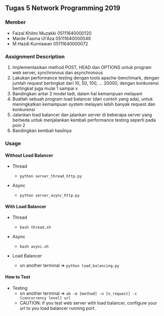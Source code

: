 ## Tugas 5 Network Programming 2019

### Member
- Faizal Khilmi Muzakki 05111640000120
- Marde Fasma Ul'Aza 05111640000046
- M Hazdi Kurniawan 05111640000072

### Assignment Description
1. Implementasikan method POST, HEAD dan OPTIONS untuk program web server,  synchronous dan asynchronous
2. Lakukan performance testing dengan tools apache-benchmark, dengan jumlah request bertingkat dari 10, 50, 100, … 20000, dengan konkurensi bertingkat juga mulai 1 sampai x
3. Bandingkan antar 2 model tadi, dalam hal kemampuan melayani
4. Buatlah sebuah program load balancer (dari contoh yang ada), untuk meningkatkan kemampuan system melayani lebih banyak request dan konkurensi
5. Jalankan load balancer dan jalankan server di beberapa server yang berbeda untuk menjalankan kembali performance testing seperti pada poin 2
6. Bandingkan kembali hasilnya

### Usage
#### Without Load Balancer
- Thread
    - `python server_thread_http.py`


- Async
    - `python server_async_http.py`


#### With Load Balancer
- Thread
    - `bash thread.sh`


- Async
    - `bash async.sh`


- Load Balancer
    - on another terminal => `python load_balancing.py`


#### How to Test

- Testing
    - on another terminal => `ab -m [method] -n [n_request] -c [concurrency level] url`
    - CAUTION: if you test web server with load balancer, configure your url to you load balancer running port.
